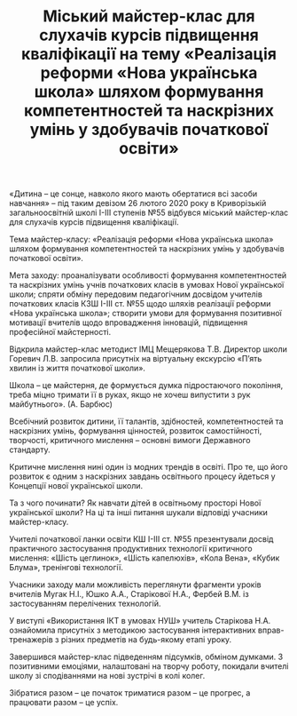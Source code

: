 ﻿---
title: Міський майстер-клас для слухачів курсів підвищення кваліфікації на тему «Реалізація реформи «Нова українська школа» шляхом формування компетентностей та наскрізних умінь у здобувачів початкової освіти»
---

«Дитина – це сонце, навколо якого мають обертатися всі засоби навчання» – під таким девізом 26 лютого 2020 року в Криворізькій загальноосвітній школі І-ІІІ ступенів №55 відбувся міський майстер-клас для слухачів курсів підвищення кваліфікації.

Тема майстер-класу: «Реалізація реформи «Нова українська школа» шляхом формування компетентностей та наскрізних умінь у здобувачів початкової освіти».

Мета заходу: проаналізувати особливості формування компетентностей та наскрізних умінь учнів початкових класів в умовах Нової української школи; спряти обміну передовим педагогічним досвідом учителів початкових класів КЗШ І-ІІІ ст. №55 щодо шляхів реалізації реформи «Нова українська школа»; створити умови для формування позитивної мотивації вчителів щодо впровадження інновацій, підвищення професійної майстерності.

Відкрила майстер-клас методист ІМЦ Мещерякова Т.В. Директор школи Горевич Л.В. запросила присутніх на віртуальну екскурсію «П’ять хвилин із життя початкової школи».

Школа – це майстерня, де формується думка підростаючого покоління, треба міцно тримати її в руках, якщо не хочеш випустити з рук майбутнього». (А. Барбюс)

Всебічний розвиток дитини, її талантів, здібностей, компетентностей та наскрізних умінь, формування цінностей, розвиток самостійності, творчості, критичного мислення – основні вимоги Державного стандарту.

Критичне мислення нині один із модних трендів в освіті. Про те, що його розвиток є одним з наскрізних завдань освітнього процесу йдеться у Концепції нової української школи.

Та з чого починати? Як навчати дітей в освітньому просторі Нової української школи? На ці та інші питання шукали відповіді учасники майстер-класу.

Учителі початкової ланки освіти КШ І-ІІІ ст. №55 презентували досвід практичного застосування продуктивних технології критичного мислення: «Шість цеглинок», «Шість капелюхів», «Кола Вена», «Кубик Блума», тренінгові технології.

Учасники заходу мали можливість переглянути фрагменти уроків вчителів Мугак Н.І., Юшко А.А., Старікової Н.А., Фербей В.М. із застосуванням перелічених технологій.

У виступі «Використання ІКТ в умовах НУШ» учитель Старікова Н.А. ознайомила присутніх з методикою застосування інтерактивних вправ-тренажерів з різних предметів на будь-якому етапі уроку.

Завершився майстер-клас підведенням підсумків, обміном думками. З позитивними емоціями, налаштовані на творчу роботу, покидали вчителі школу зі сподіваннями на нові зустрічі в колі колег.

Зібратися разом – це початок триматися разом – це прогрес, а працювати разом – це успіх.

<slideshow></slideshow>
